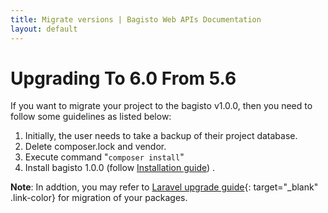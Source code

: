 ```yaml
---
title: Migrate versions | Bagisto Web APIs Documentation
layout: default
---
```


# Upgrading To 6.0 From 5.6

If you want to migrate your project to the bagisto v1.0.0, then you need to follow some guidelines as listed below:

1. Initially, the user needs to take a backup of their project database.
2. Delete composer.lock and vendor.
3. Execute command "`composer install`"
4. Install bagisto 1.0.0 (follow [Installation guide](index.md/#installation)) .


**Note**: In addtion, you may refer to [Laravel upgrade guide](https://laravel.com/docs/6.x/upgrade){: target="\_blank" .link-color} for migration of your packages.
